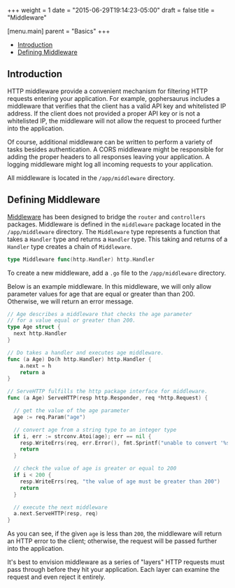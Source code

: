 +++
weight = 1
date = "2015-06-29T19:14:23-05:00"
draft = false
title = "Middleware"

[menu.main]
parent = "Basics"
+++

- [Introduction](#introduction)
- [Defining Middleware](#defining-middleware)

<a name="introduction"></a>
## Introduction

HTTP middleware provide a convenient mechanism for filtering HTTP requests entering your application.
For example, gophersaurus includes a middleware that verifies that the client has a valid API key and whitelisted IP address.
If the client does not provided a proper API key or is not a whitelisted IP, the middleware will not allow the request to proceed further into the application.

Of course, additional middleware can be written to perform a variety of tasks besides authentication.
A CORS middleware might be responsible for adding the proper headers to all responses leaving your application.
A logging middleware might log all incoming requests to your application.

All middleware is located in the `/app/middleware` directory.

<a name="defining-middleware"></a>
## Defining Middleware

[Middleware](https://godoc.org/github.com/gophersaurus/gf.v1/router#Middleware) has been designed to bridge the `router` and `controllers` packages.
Middleware is defined in the `middleware` package located in the `/app/middleware` directory.
The `Middleware` type represents a function that takes a `Handler` type and returns a `Handler` type.
This taking and returns of a `Handler` type creates a chain of `Middleware`.
```go
type Middleware func(http.Handler) http.Handler
```

To create a new middleware, add a `.go` file to the `/app/middleware` directory.

Below is an example middleware.  In this middleware, we will only allow parameter values for age that are equal or greater than than 200. Otherwise, we will return an error message.

```go
// Age describes a middleware that checks the age parameter
// for a value equal or greater than 200.
type Age struct {
  next http.Handler
}

// Do takes a handler and executes age middleware.
func (a Age) Do(h http.Handler) http.Handler {
	a.next = h
	return a
}

// ServeHTTP fulfills the http package interface for middleware.
func (a Age) ServeHTTP(resp http.Responder, req *http.Request) {

  // get the value of the age parameter
  age := req.Param("age")

  // convert age from a string type to an integer type
  if i, err := strconv.Atoi(age); err == nil {
    resp.WriteErrs(req, err.Error(), fmt.Sprintf("unable to convert '%s' to a string", age)
    return
  }

  // check the value of age is greater or equal to 200
  if i < 200 {
    resp.WriteErrs(req, "the value of age must be greater than 200")
    return
  }

  // execute the next middleware
  a.next.ServeHTTP(resp, req)
}
```

As you can see, if the given `age` is less than `200`, the middleware will return an HTTP error to the client; otherwise, the request will be passed further into the application.

It's best to envision middleware as a series of "layers" HTTP requests must pass through before they hit your application. Each layer can examine the request and even reject it entirely.
